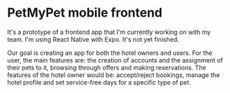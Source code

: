 # PetMyPet mobile frontend

It's a prototype of a frontend app that I'm currently working on with my team. I'm using React Native with Expo. It's not yet finished.

Our goal is creating an app for both the hotel owners and users.
For the user, the main features are: the creation of accounts and the assignment of their pets to it, browsing through offers and making reservations.
The features of the hotel owner would be: accept/reject bookings, manage the hotel profile and set service-free days for a specific type of pet.